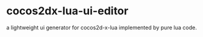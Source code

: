 # cocos2dx-lua-ui-editor
a lightweight ui generator for cocos2d-x-lua implemented by pure lua code.

